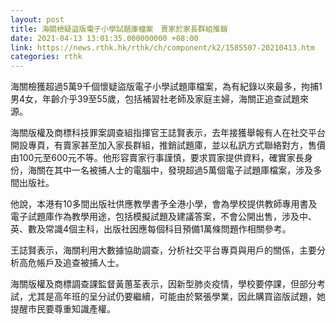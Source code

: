 ```yaml
---
layout: post
title: 海關檢疑盜版電子小學試題庫檔案　賣家於家長群組推銷
date: 2021-04-13 13:01:35.000000000 +08:00
link: https://news.rthk.hk/rthk/ch/component/k2/1585507-20210413.htm
categories: rthk
---
```


海關檢獲超過5萬9千個懷疑盜版電子小學試題庫檔案，為有紀錄以來最多，拘捕1男4女，年齡介乎39至55歲，包括補習社老師及家庭主婦，海關正追查試題來源。

海關版權及商標科技罪案調查組指揮官王誌賢表示，去年接獲舉報有人在社交平台開設專頁，有賣家甚至加入家長群組，推銷試題庫，並以私訊方式聯絡對方，售價由100元至600元不等。他形容賣家行事謹慎，要求買家提供資料，確實家長身份，海關在其中一名被捕人士的電腦中，發現超過5萬個電子試題庫檔案，涉及多間出版社。

他說，本港有10多間出版社供應教學書予全港小學，會為學校提供教師專用書及電子試題庫作為教學用途，包括模擬試題及建議答案，不會公開出售，涉及中、英、數及常識4個主科，出版社因應每個科目預備1萬條問題作相關參考。

王誌賢表示，海關利用大數據協助調查，分析社交平台專頁與用戶的關係，主要分析高危帳戶及追查被捕人士。

海關版權及商標調查課監督黃蕙荃表示，因新型肺炎疫情，學校要停課，但部分考試，尤其是高年班的呈分試仍要繼續，可能由於緊張學業，因此購買盜版試題，她提醒市民要尊重知識產權。
